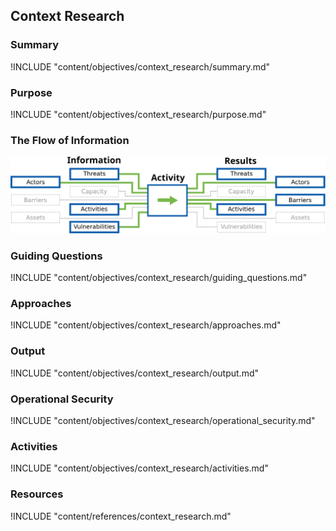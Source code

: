 ## Context Research

### Summary

!INCLUDE "content/objectives/context_research/summary.md"

### Purpose

!INCLUDE "content/objectives/context_research/purpose.md"

### The Flow of Information
![ Information Flow](content/images/info_flows/context_research.svg)

### Guiding Questions

!INCLUDE "content/objectives/context_research/guiding_questions.md"

### Approaches

!INCLUDE "content/objectives/context_research/approaches.md"

### Output

!INCLUDE "content/objectives/context_research/output.md"

### Operational Security

!INCLUDE "content/objectives/context_research/operational_security.md"

### Activities
!INCLUDE "content/objectives/context_research/activities.md"

### Resources

!INCLUDE "content/references/context_research.md"
